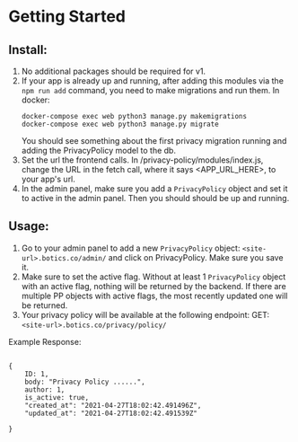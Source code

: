 # Getting Started

## Install:

1. No additional packages should be required for v1. 
2. If your app is already up and running, after adding this modules via the `npm run add` command, you need to make migrations and run them. In docker: 
	```
	docker-compose exec web python3 manage.py makemigrations
   	docker-compose exec web python3 manage.py migrate
	```
   You should see something about the first privacy migration running and adding the PrivacyPolicy model to the db.
3. Set the url the frontend calls. In /privacy-policy/modules/index.js, change the URL in the fetch call, where it says <APP_URL_HERE>, to your app's url.
4. In the admin panel, make sure you add a `PrivacyPolicy` object and set it to active in the admin panel. Then you should should be up and running.


## Usage:
1. Go to your admin panel to add a new `PrivacyPolicy` object: `<site-url>.botics.co/admin/` and click on PrivacyPolicy. Make sure you save it.
2. Make sure to set the active flag. Without at least 1 `PrivacyPolicy` object with an active flag, nothing will be returned by the backend. If there are multiple PP objects with active flags, the most recently updated one will be returned.
3. Your privacy policy will be available at the following endpoint:
GET: `<site-url>.botics.co/privacy/policy/`

Example Response: 
```

{
	ID: 1,
	body: "Privacy Policy ......",
	author: 1,
	is_active: true,
	"created_at": "2021-04-27T18:02:42.491496Z",
	"updated_at": "2021-04-27T18:02:42.491539Z"

}


```

